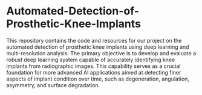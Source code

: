 # Automated-Detection-of-Prosthetic-Knee-Implants

This repository contains the code and resources for our project on the automated detection of prosthetic knee implants using deep learning and multi-resolution analysis. The primary objective is to develop and evaluate a robust deep learning system capable of accurately identifying knee implants from radiographic images. This capability serves as a crucial foundation for more advanced AI applications aimed at detecting finer aspects of implant condition over time, such as degeneration, angulation, asymmetry, and surface degradation.
